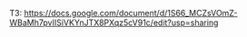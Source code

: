 ТЗ: https://docs.google.com/document/d/1S66_MCZsVOmZ-WBaMh7pvIISiVKYnJTX8PXqz5cV91c/edit?usp=sharing
